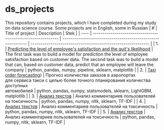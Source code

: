 # ds_projects

This repository contains projects, which I have completed during my study on data science course. Some projects are in English, some in Russian
| #    | Title of project                | Description                                                     | Stek                                                         |
| ---- | ------------------------------------------------------------ | ------------------------------------------------------------ | ------------------------------------------------------------ |
| 1.   | [Predicting the level of employee's satisfaction and the quit's likelihood](https://github.com/elenabogachevaxxx/ds_projects/tree/main/HR_analytics) | The first task was to build a model for prediction the level of employee satisfaction based on customer data. The second task was to build a model that can, based on customer data, predict that an employee will leave the company | python, pandas, numpy, pipeline, sklearn, matplotlib       |
| 2.   | [Taxi order forecasting](https://github.com/elenabogachevaxxx/ds_projects/tree/main/taxi)) | Прогноз количества заказов в аэропортах <br/>для сервиса такси с целью более точного планирования количества доступных <br/>автомобилей | python, pandas, numpy, statsmodels, sklearn, LightGBM, matplotlib |
| 3.   | [Анализ текстов](https://github.com/elenabogachevaxxx/ds_projects/tree/main/NLP) | Анализ комментариев пользователей на токсичность             | python, pandas, numpy, nltk, sklearn, TF-IDF |
| 4.   | [Анализ текстов](https://github.com/elenabogachevaxxx/ds_projects/tree/main/Cows) | Анализ комментариев пользователей на токсичность             | python, pandas, numpy, nltk, sklearn, TF-IDF |
| 5.   | [Анализ текстов](https://github.com/elenabogachevaxxx/ds_projects/tree/main/comp_games) | Анализ комментариев пользователей на токсичность             | python, pandas, numpy, nltk, sklearn, TF-IDF |
